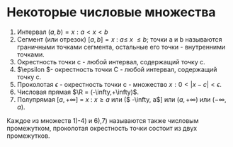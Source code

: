 # Некоторые числовые множества

1. Интервал $(a,b) = {x : a < x < b}$
2. Сегмент (или отрезок) $[a,b] = {x\ :\ a \leq\ x\ \leq b};$ точки a и b называются граничными точками сегмента, остальные его точки - внутренними точками.
3. Окрестность точки c - любой интервал, содержащий точку c.
4. $\epsilon $- окрестность точки C - любой интервал, содержащий точку c.
5. Проколотая $\epsilon$ - окрестность точки c - множество ${x:0<|x-c| < \epsilon}$.
6. Числовая прямая $\R = (-\infty,+\infty)$.
7. Полупрямая $[a,+\infty]$ = ${x\ :\ x \geq a}$ или ($ -\infty, a$] или $(a, +\infty)$ или $(-\infty,a)$.

Каждое из множеств 1)-4) и 6),7) называются также числовым промежутком, проколотая окрестность точки состоит из двух промежутков.